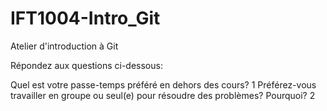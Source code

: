 # IFT1004-Intro_Git
Atelier d'introduction à Git

Répondez aux questions ci-dessous:

Quel est votre passe-temps préféré en dehors des cours?
1
Préférez-vous travailler en groupe ou seul(e) pour résoudre des problèmes? Pourquoi?
2